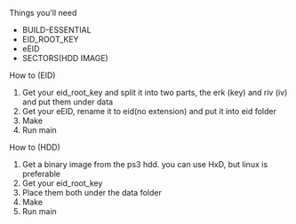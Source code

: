 Things you'll need

*	BUILD-ESSENTIAL
*	EID_ROOT_KEY
*	eEID
*	SECTORS(HDD IMAGE)

How to (EID)

1. Get your eid_root_key and split it into two parts, the erk (key) and riv (iv) and put them under data
2. Get your eEID, rename it to eid(no extension) and put it into eid folder
3. Make
4. Run main

How to (HDD)

1. Get a binary image from the ps3 hdd. you can use HxD, but linux is preferable
2. Get your eid_root_key
3. Place them both under the data folder
4. Make
5. Run main
